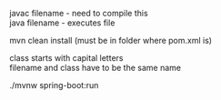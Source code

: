 javac filename - need to compile this     
java filename - executes file   

mvn clean install (must be in folder where pom.xml is)    

class starts with capital letters       
filename and class have to be the same name       

       
./mvnw spring-boot:run      
